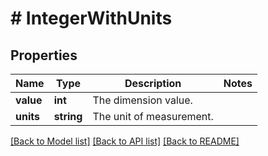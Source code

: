 # # IntegerWithUnits

## Properties

Name | Type | Description | Notes
------------ | ------------- | ------------- | -------------
**value** | **int** | The dimension value. |
**units** | **string** | The unit of measurement. |

[[Back to Model list]](../../README.md#models) [[Back to API list]](../../README.md#endpoints) [[Back to README]](../../README.md)
